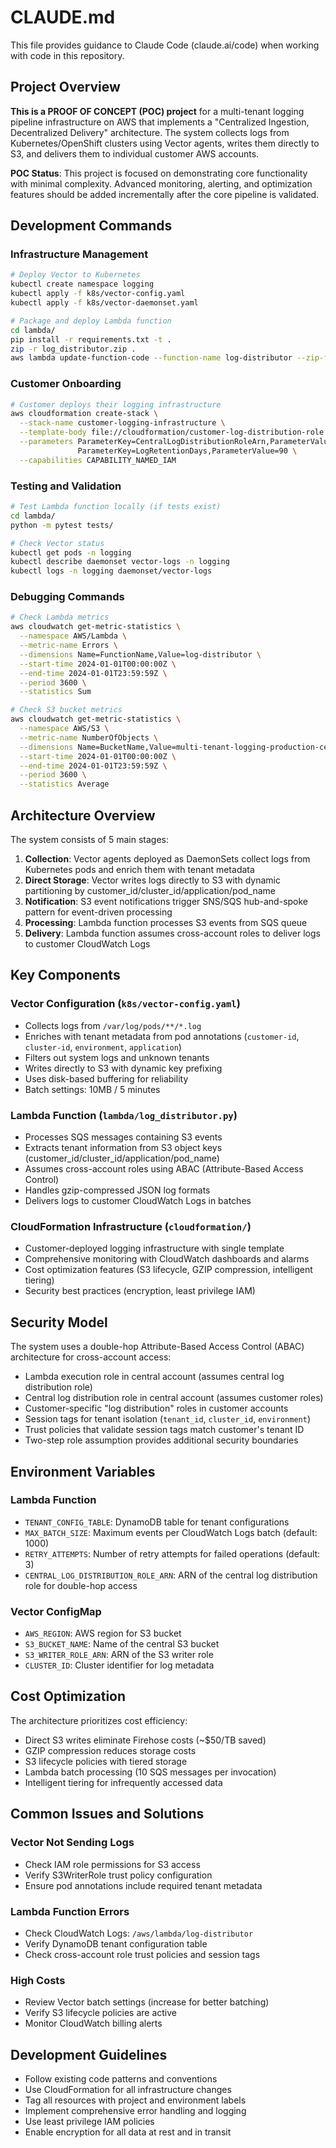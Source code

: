 # CLAUDE.md

This file provides guidance to Claude Code (claude.ai/code) when working with code in this repository.

## Project Overview

**This is a PROOF OF CONCEPT (POC) project** for a multi-tenant logging pipeline infrastructure on AWS that implements a "Centralized Ingestion, Decentralized Delivery" architecture. The system collects logs from Kubernetes/OpenShift clusters using Vector agents, writes them directly to S3, and delivers them to individual customer AWS accounts.

**POC Status**: This project is focused on demonstrating core functionality with minimal complexity. Advanced monitoring, alerting, and optimization features should be added incrementally after the core pipeline is validated.

## Development Commands

### Infrastructure Management
```bash
# Deploy Vector to Kubernetes
kubectl create namespace logging
kubectl apply -f k8s/vector-config.yaml
kubectl apply -f k8s/vector-daemonset.yaml

# Package and deploy Lambda function
cd lambda/
pip install -r requirements.txt -t .
zip -r log_distributor.zip .
aws lambda update-function-code --function-name log-distributor --zip-file fileb://log_distributor.zip
```

### Customer Onboarding
```bash
# Customer deploys their logging infrastructure
aws cloudformation create-stack \
  --stack-name customer-logging-infrastructure \
  --template-body file://cloudformation/customer-log-distribution-role.yaml \
  --parameters ParameterKey=CentralLogDistributionRoleArn,ParameterValue=arn:aws:iam::CENTRAL-ACCOUNT:role/CentralLogDistributionRole \
               ParameterKey=LogRetentionDays,ParameterValue=90 \
  --capabilities CAPABILITY_NAMED_IAM
```

### Testing and Validation
```bash
# Test Lambda function locally (if tests exist)
cd lambda/
python -m pytest tests/

# Check Vector status
kubectl get pods -n logging
kubectl describe daemonset vector-logs -n logging
kubectl logs -n logging daemonset/vector-logs
```

### Debugging Commands
```bash
# Check Lambda metrics
aws cloudwatch get-metric-statistics \
  --namespace AWS/Lambda \
  --metric-name Errors \
  --dimensions Name=FunctionName,Value=log-distributor \
  --start-time 2024-01-01T00:00:00Z \
  --end-time 2024-01-01T23:59:59Z \
  --period 3600 \
  --statistics Sum

# Check S3 bucket metrics
aws cloudwatch get-metric-statistics \
  --namespace AWS/S3 \
  --metric-name NumberOfObjects \
  --dimensions Name=BucketName,Value=multi-tenant-logging-production-central \
  --start-time 2024-01-01T00:00:00Z \
  --end-time 2024-01-01T23:59:59Z \
  --period 3600 \
  --statistics Average
```

## Architecture Overview

The system consists of 5 main stages:

1. **Collection**: Vector agents deployed as DaemonSets collect logs from Kubernetes pods and enrich them with tenant metadata
2. **Direct Storage**: Vector writes logs directly to S3 with dynamic partitioning by customer_id/cluster_id/application/pod_name
3. **Notification**: S3 event notifications trigger SNS/SQS hub-and-spoke pattern for event-driven processing
4. **Processing**: Lambda function processes S3 events from SQS queue
5. **Delivery**: Lambda function assumes cross-account roles to deliver logs to customer CloudWatch Logs

## Key Components

### Vector Configuration (`k8s/vector-config.yaml`)
- Collects logs from `/var/log/pods/**/*.log`
- Enriches with tenant metadata from pod annotations (`customer-id`, `cluster-id`, `environment`, `application`)
- Filters out system logs and unknown tenants
- Writes directly to S3 with dynamic key prefixing
- Uses disk-based buffering for reliability
- Batch settings: 10MB / 5 minutes

### Lambda Function (`lambda/log_distributor.py`)
- Processes SQS messages containing S3 events
- Extracts tenant information from S3 object keys (customer_id/cluster_id/application/pod_name)
- Assumes cross-account roles using ABAC (Attribute-Based Access Control)
- Handles gzip-compressed JSON log formats
- Delivers logs to customer CloudWatch Logs in batches

### CloudFormation Infrastructure (`cloudformation/`)
- Customer-deployed logging infrastructure with single template
- Comprehensive monitoring with CloudWatch dashboards and alarms
- Cost optimization features (S3 lifecycle, GZIP compression, intelligent tiering)
- Security best practices (encryption, least privilege IAM)

## Security Model

The system uses a double-hop Attribute-Based Access Control (ABAC) architecture for cross-account access:
- Lambda execution role in central account (assumes central log distribution role)
- Central log distribution role in central account (assumes customer roles)
- Customer-specific "log distribution" roles in customer accounts
- Session tags for tenant isolation (`tenant_id`, `cluster_id`, `environment`)
- Trust policies that validate session tags match customer's tenant ID
- Two-step role assumption provides additional security boundaries

## Environment Variables

### Lambda Function
- `TENANT_CONFIG_TABLE`: DynamoDB table for tenant configurations
- `MAX_BATCH_SIZE`: Maximum events per CloudWatch Logs batch (default: 1000)
- `RETRY_ATTEMPTS`: Number of retry attempts for failed operations (default: 3)
- `CENTRAL_LOG_DISTRIBUTION_ROLE_ARN`: ARN of the central log distribution role for double-hop access

### Vector ConfigMap
- `AWS_REGION`: AWS region for S3 bucket
- `S3_BUCKET_NAME`: Name of the central S3 bucket
- `S3_WRITER_ROLE_ARN`: ARN of the S3 writer role
- `CLUSTER_ID`: Cluster identifier for log metadata

## Cost Optimization

The architecture prioritizes cost efficiency:
- Direct S3 writes eliminate Firehose costs (~$50/TB saved)
- GZIP compression reduces storage costs
- S3 lifecycle policies with tiered storage
- Lambda batch processing (10 SQS messages per invocation)
- Intelligent tiering for infrequently accessed data

## Common Issues and Solutions

### Vector Not Sending Logs
- Check IAM role permissions for S3 access
- Verify S3WriterRole trust policy configuration
- Ensure pod annotations include required tenant metadata

### Lambda Function Errors
- Check CloudWatch Logs: `/aws/lambda/log-distributor`
- Verify DynamoDB tenant configuration table
- Check cross-account role trust policies and session tags

### High Costs
- Review Vector batch settings (increase for better batching)
- Verify S3 lifecycle policies are active
- Monitor CloudWatch billing alerts

## Development Guidelines

- Follow existing code patterns and conventions
- Use CloudFormation for all infrastructure changes
- Tag all resources with project and environment labels
- Implement comprehensive error handling and logging
- Use least privilege IAM policies
- Enable encryption for all data at rest and in transit